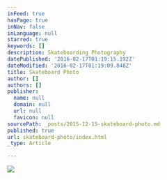 ```yaml
---
inFeed: true
hasPage: true
inNav: false
inLanguage: null
starred: true
keywords: []
description: Skateboarding Photography
datePublished: '2016-02-17T01:19:15.192Z'
dateModified: '2016-02-17T01:19:09.848Z'
title: Skateboard Photo
author: []
authors: []
publisher:
  name: null
  domain: null
  url: null
  favicon: null
sourcePath: _posts/2015-12-15-skateboard-photo.md
published: true
url: skateboard-photo/index.html
_type: Article

---
```

![](https://the-grid-user-content.s3-us-west-2.amazonaws.com/0c50a17d-cc85-47aa-b26d-3611ac85327f.jpg)